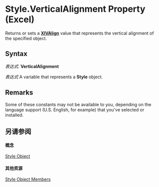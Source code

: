 
# Style.VerticalAlignment Property (Excel)

Returns or sets a  **[XlVAlign](89d342c9-6452-a8ca-363c-f0ea1b031070.md)** value that represents the vertical alignment of the specified object.


## Syntax

 _表达式_. **VerticalAlignment**

 _表达式_ A variable that represents a **Style** object.


## Remarks

Some of these constants may not be available to you, depending on the language support (U.S. English, for example) that you've selected or installed.


## 另请参阅


#### 概念


[Style Object](3c1e9184-0075-5f46-9a1a-0b61d874d1f8.md)
#### 其他资源


[Style Object Members](http://msdn.microsoft.com/library/78f477c9-4033-e7c5-fc3d-7ba025392d31%28Office.15%29.aspx)